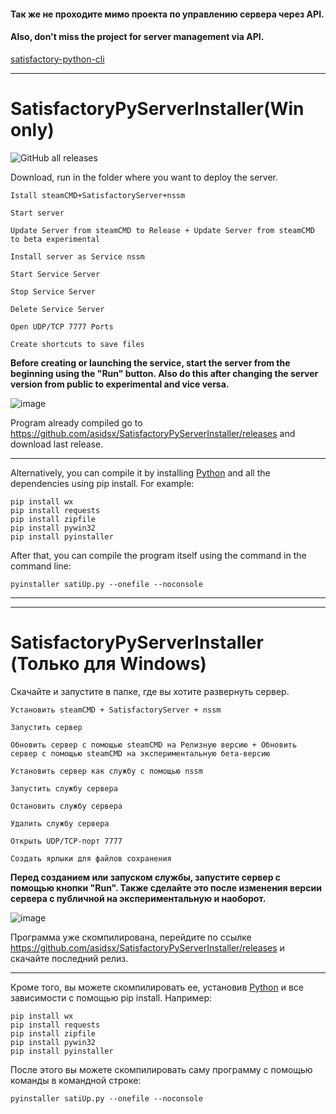 #### Так же не проходите мимо проекта по управлению сервера через API.
#### Also, don't miss the project for server management via API.
[satisfactory-python-cli](https://github.com/Feyr/satisfactory-python-cli)

---
# SatisfactoryPyServerInstaller(Win only)
![GitHub all releases](https://img.shields.io/github/downloads/asidsx/SatisfactoryPyServerInstaller/total)

Download, run in the folder where you want to deploy the server.


`Istall steamCMD+SatisfactoryServer+nssm`

`Start server`

`Update Server from steamCMD to Release + Update Server from steamCMD to beta experimental`

`Install server as Service nssm`

`Start Service Server`

`Stop Service Server`

`Delete Service Server`

`Open UDP/TCP 7777 Ports`

`Create shortcuts to save files`

**Before creating or launching the service, start the server from the beginning using the "Run" button. Also do this after changing the server version from public to experimental and vice versa.**

![image](https://github.com/user-attachments/assets/2ee5d990-7ba2-46b4-b516-942ad5d60e2d)





Program already compiled go to https://github.com/asidsx/SatisfactoryPyServerInstaller/releases and download last release.

---

Alternatively, you can compile it by installing [Python](https://www.python.org/ftp/python/3.10.11/python-3.10.11-amd64.exe) and all the dependencies using pip install. For example:
```
pip install wx
pip install requests
pip install zipfile
pip install pywin32
pip install pyinstaller
```

After that, you can compile the program itself using the command in the command line: 
```
pyinstaller satiUp.py --onefile --noconsole
```


---
---

# SatisfactoryPyServerInstaller (Только для Windows)

Скачайте и запустите в папке, где вы хотите развернуть сервер.


`Установить steamCMD + SatisfactoryServer + nssm`

`Запустить сервер`

`Обновить сервер с помощью steamCMD на Релизную версию + Обновить сервер с помощью steamCMD на экспериментальную бета-версию`

`Установить сервер как службу с помощью nssm`

`Запустить службу сервера`

`Остановить службу сервера`

`Удалить службу сервера`

`Открыть UDP/TCP-порт 7777`

`Создать ярлыки для файлов сохранения`

**Перед созданием или запуском службы, запустите сервер с помощью кнопки "Run". Также сделайте это после изменения версии сервера с публичной на экспериментальную и наоборот.**

![image](https://github.com/user-attachments/assets/2ee5d990-7ba2-46b4-b516-942ad5d60e2d)


Программа уже скомпилирована, перейдите по ссылке https://github.com/asidsx/SatisfactoryPyServerInstaller/releases и скачайте последний релиз.

---

Кроме того, вы можете скомпилировать ее, установив [Python](https://www.python.org/ftp/python/3.10.11/python-3.10.11-amd64.exe) и все зависимости с помощью pip install. Например:

```
pip install wx
pip install requests
pip install zipfile
pip install pywin32
pip install pyinstaller
```


После этого вы можете скомпилировать саму программу с помощью команды в командной строке:
```
pyinstaller satiUp.py --onefile --noconsole
```


